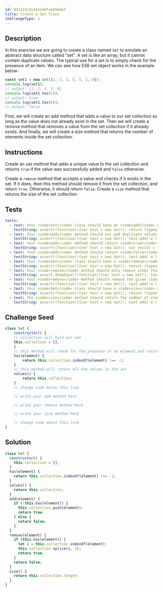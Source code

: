 ```yaml
---
id: 8d1323c8c441eddfaeb5bdef
title: Create a Set Class
challengeType: 1
---
```


## Description
<section id='description'>
In this exercise we are going to create a class named <code>Set</code> to emulate an abstract data structure called "set". A set is like an array, but it cannot contain duplicate values. The typical use for a set is to simply check for the presence of an item. 
We can see how ES6 set object works in the example below-

```js
const set1 = new Set([1, 2, 3, 5, 5, 2, 0]);
console.log(set1);
// output: {1, 2, 3, 5, 0}
console.log(set1.has(1));
// output: true
console.log(set1.has(6));
// output: false
```

First, we will create an add method that adds a value to our set collection as long as the value does not already exist in the set.
Then we will create a remove method that removes a value from the set collection if it already exists.
And finally, we will create a size method that returns the number of elements inside the set collection.
</section>

## Instructions
<section id='instructions'>
Create an <code>add</code> method that adds a unique value to the set collection and returns <code>true</code> if the value was successfully added and <code>false</code> otherwise.

Create a <code>remove</code> method that accepts a value and checks if it exists in the set. If it does, then this method should remove it from the set collection, and return <code>true</code>. Otherwise, it should return <code>false</code>.
Create a <code>size</code> method that returns the size of the set collection.
</section>


## Tests
<section id='tests'>

```yml
tests:
  - text: Your <code>Set</code> class should have an <code>add</code> method.
    testString: assert((function(){var test = new Set(); return (typeof test.add === 'function')}()), 'Your <code>Set</code> class should have an <code>add</code> method.');
  - text: Your <code>add</code> method should not add duplicate values.
    testString: assert((function(){var test = new Set(); test.add('a'); test.add('b'); test.add('a'); var vals = test.values(); return (vals[0] === 'a' && vals[1] === 'b' && vals.length === 2)}()), 'Your <code>add</code> method should not add duplicate values.');
  - text: Your <code>add</code> method should return <code>true</code> when a value has been successfully added.
    testString: assert((function(){var test = new Set(); var result = test.add('a'); return (result != undefined) && (result === true);}()), 'Your <code>add</code> method should return <code>true</code> when a value has been successfully added.');
  - text: Your <code>add</code> method should return <code>false</code> when a duplicate value is added.
    testString: assert((function(){var test = new Set(); test.add('a'); var result = test.add('a'); return (result != undefined) && (result === false);}()), 'Your <code>add</code> method should return <code>false</code> when a duplicate value is added.');
  - text: Your <code>Set</code> class should have a <code>remove</code> method.
    testString: assert((function(){var test = new Set(); return (typeof test.remove === 'function')}()), 'Your <code>Set</code> class should have a <code>remove</code> method.');
  - text: Your <code>remove</code> method should only remove items that are present in the set.
    testString: assert.deepEqual((function(){var test = new Set(); test.add('a');test.add('b');test.remove('c'); return test.values(); })(), ['a', 'b'], 'Your <code>remove</code> method should only remove items that are present in the set.');
  - text: Your <code>remove</code> method should remove the given item from the set.
    testString: assert((function(){var test = new Set(); test.add('a');test.add('b');test.remove('a'); var vals = test.values(); return (vals[0] === 'b' && vals.length === 1)}()), 'Your <code>remove</code> method should remove the given item from the set.');
  - text: Your <code>Set</code> class should have a <code>size</code> method.
    testString: assert((function(){var test = new Set(); return (typeof test.size === 'function')}()), 'Your <code>Set</code> class should have a <code>size</code> method.');
  - text: The <code>size</code> method should return the number of elements in the collection.
    testString: assert((function(){var test = new Set(); test.add('a');test.add('b');test.remove('a');return (test.size() === 1)}()), 'The <code>size</code> method should return the number of elements in the collection.');

```

</section>

## Challenge Seed
<section id='challengeSeed'>
<div id='js-seed'>

```js
class Set {
    constructor() {
    // collection will hold our set
    this.collection = [];
    }
    // this method will check for the presence of an element and return true or false
    has(element) {
        return this.collection.indexOf(element) !== -1;
    }
    // this method will return all the values in the set
    values() {
        return this.collection;
    }
    // change code below this line

    // write your add method here

    // write your remove method here

    // write your size method here

    // change code above this line
}
```

</div>
</section>

## Solution
<section id='solution'>


```js
class Set {
  constructor() {
    this.collection = [];
  }
  has(element) {
    return this.collection.indexOf(element) !== -1;
  }
  values() {
    return this.collection;
  }
  add(element) {
    if (!this.has(element)) {
      this.collection.push(element);
      return true;
    } else {
      return false;
    }
  }
  remove(element) {
    if (this.has(element)) {
      let i = this.collection.indexOf(element);
      this.collection.splice(i, 1);
      return true;
    }
    return false;
  }
  size() {
    return this.collection.length;
  }
}
```

</section>
